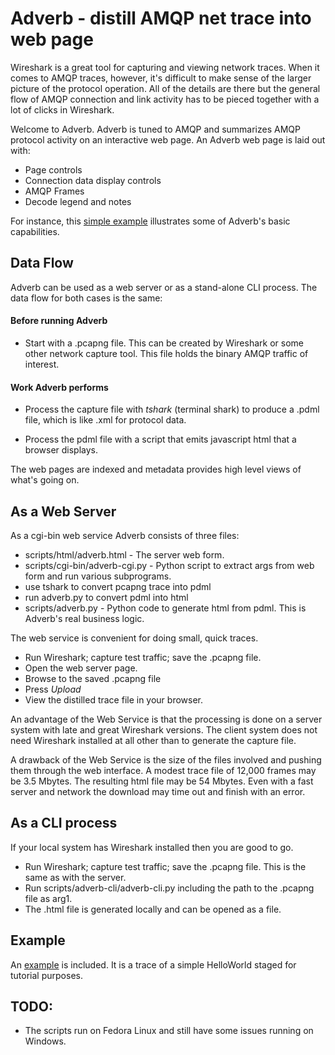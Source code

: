 #  Adverb - distill AMQP net trace into web page

Wireshark is a great tool for capturing and viewing network traces. When it comes to AMQP traces, however, it's difficult to make sense of the larger picture of the protocol operation. All of the details are there but the general flow of AMQP connection and link activity has to be pieced together with a lot of clicks in Wireshark.

Welcome to Adverb. Adverb is tuned to AMQP and summarizes AMQP protocol activity on an interactive web page. An Adverb web page is laid out with:

* Page controls
* Connection data display controls
* AMQP Frames
* Decode legend and notes

For instance, this [simple example](http://htmlpreview.github.io/?https://github.com/ChugR/Adverb/blob/master/example/helloworld.html) illustrates some of Adverb's basic capabilities.

## Data Flow

Adverb can be used as a web server or as a stand-alone CLI process. The data flow for both cases is the same:

#### Before running Adverb
* Start with a .pcapng file. This can be created by
Wireshark or some other network capture tool. This file holds
the binary AMQP traffic of interest.

#### Work Adverb performs

* Process the capture file with *tshark* (terminal shark) to produce
a .pdml file, which is like .xml for protocol data.

* Process the pdml file with a script that emits javascript html
that a browser displays.

The web pages are indexed and metadata provides high level views of what's going on.

## As a Web Server

As a cgi-bin web service Adverb consists of three files:

*  scripts/html/adverb.html   - The server web form.
*  scripts/cgi-bin/adverb-cgi.py  - Python script to extract args from web form and run various subprograms.
 * use tshark to convert pcapng trace into pdml
 * run adverb.py to convert pdml into html
* scripts/adverb.py          - Python code to generate html from pdml. This is Adverb's real business logic.

The web service is convenient for doing small, quick traces.

* Run Wireshark; capture test traffic; save the .pcapng file.
* Open the web server page.
 * Browse to the saved .pcapng file
 * Press *Upload*
* View the distilled trace file in your browser.

An advantage of the Web Service is that the processing is done on a server system with late and great Wireshark versions. The client system does not need Wireshark installed at all other than to generate the capture file.

A drawback of the Web Service is the size of the files involved and pushing them through the web interface. A modest trace file of 12,000 frames may be 3.5 Mbytes. The resulting html file may be 54 Mbytes. Even with a fast server and network the download may time out and finish with an error.

## As a CLI process

If your local system has Wireshark installed then you are good to go. 

* Run Wireshark; capture test traffic; save the .pcapng file. This is the same as with the server.
* Run scripts/adverb-cli/adverb-cli.py including the path to the .pcapng file as arg1.
* The .html file is generated locally and can be opened as a file.

## Example

An [example](http://htmlpreview.github.io/?https://github.com/ChugR/Adverb/blob/master/example/helloworld.html) is included. It is a trace of a simple HelloWorld staged for tutorial purposes.

## TODO:

* The scripts run on Fedora Linux and still have some issues running on Windows.